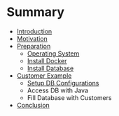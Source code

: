 # Summary

* [Introduction](README.md)
* [Motivation](motivation.md)
* [Preparation](preparation.md)
   * [Operating System](operating_system.md)
   * [Install Docker](install_docker.md)
   * [Install Database](install_database.md)
* [Customer Example](customer_example.md)
   * [Setup DB Configurations](setup_db_configurations.md)
   * Access DB with Java
   * Fill Database with Customers
* [Conclusion](conclusion.md)

